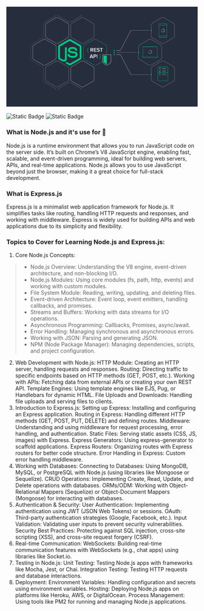 ![node.js and Express.js repo!](images/node-image.png "node Image")

![Static Badge](https://img.shields.io/badge/course-js?style=plastic&logo=nodedotjs&logoColor=%23145a32&logoSize=18px&label=node.js&labelColor=%230000&color=%23145a32&cacheSeconds=https%3A%2F%2Fnodejs.org)
![Static Badge](https://img.shields.io/badge/%20%20%F0%9F%93%9ACourse-js?style=plastic&logo=express&logoColor=%23ffff&logoSize=18px&label=Express.js&labelColor=%230000&color=%230000&cacheSeconds=https%3A%2F%2Fnodejs.org)
### What is Node.js and it's use for 🤔
Node.js is a runtime environment that allows you to run JavaScript code on the server side. It’s built on Chrome’s V8 JavaScript engine, enabling fast, scalable, and event-driven programming, ideal for building web servers, APIs, and real-time applications. Node.js allows you to use JavaScript beyond just the browser, making it a great choice for full-stack development.
### What is Express.js 
Express.js is a minimalist web application framework for Node.js. It simplifies tasks like routing, handling HTTP requests and responses, and working with middleware. Express is widely used for building APIs and web applications due to its simplicity and flexibility.
### Topics to Cover for Learning Node.js and Express.js:
1. Core Node.js Concepts:
>- Node.js Overview: Understanding the V8 engine, event-driven architecture, and non-blocking I/O.
>- Node.js Modules: Using core modules (fs, path, http, events) and working with custom modules.
>- File System Module: Reading, writing, updating, and deleting files.
>- Event-driven Architecture: Event loop, event emitters, handling callbacks, and promises.
>- Streams and Buffers: Working with data streams for I/O operations.
>- Asynchronous Programming: Callbacks, Promises, async/await.
>- Error Handling: Managing synchronous and asynchronous errors.
>- Working with JSON: Parsing and generating JSON.
>- NPM (Node Package Manager): Managing dependencies, scripts, and project configuration.
2. Web Development with Node.js:
   HTTP Module: Creating an HTTP server, handling requests and responses.
   Routing: Directing traffic to specific endpoints based on HTTP methods (GET, POST, etc.).
   Working with APIs: Fetching data from external APIs or creating your own REST API.
   Template Engines: Using template engines like EJS, Pug, or Handlebars for dynamic HTML.
   File Uploads and Downloads: Handling file uploads and serving files to clients.
3. Introduction to Express.js:
   Setting up Express: Installing and configuring an Express application.
   Routing in Express: Handling different HTTP methods (GET, POST, PUT, DELETE) and defining routes.
   Middleware: Understanding and using middleware for request processing, error handling, and authentication.
   Static Files: Serving static assets (CSS, JS, images) with Express.
   Express Generators: Using express-generator to scaffold applications.
   Express Routers: Organizing routes with Express routers for better code structure.
   Error Handling in Express: Custom error handling middleware.
4. Working with Databases:
   Connecting to Databases: Using MongoDB, MySQL, or PostgreSQL with Node.js (using libraries like Mongoose or Sequelize).
   CRUD Operations: Implementing Create, Read, Update, and Delete operations with databases.
   ORMs/ODM: Working with Object-Relational Mappers (Sequelize) or Object-Document Mappers (Mongoose) for interacting with databases.
5. Authentication & Security:
   User Authentication: Implementing authentication using JWT (JSON Web Tokens) or sessions.
   OAuth: Third-party authentication strategies (Google, Facebook, etc.).
   Input Validation: Validating user inputs to prevent security vulnerabilities.
   Security Best Practices: Protecting against SQL injection, cross-site scripting (XSS), and cross-site request forgery (CSRF).
6. Real-time Communication:
   WebSockets: Building real-time communication features with WebSockets (e.g., chat apps) using libraries like Socket.io.
7. Testing in Node.js:
   Unit Testing: Testing Node.js apps with frameworks like Mocha, Jest, or Chai.
   Integration Testing: Testing HTTP requests and database interactions.
8. Deployment:
   Environment Variables: Handling configuration and secrets using environment variables.
   Hosting: Deploying Node.js apps on platforms like Heroku, AWS, or DigitalOcean.
   Process Management: Using tools like PM2 for running and managing Node.js applications.